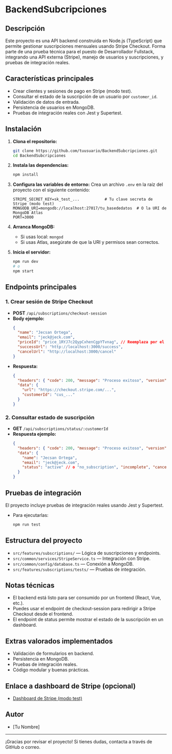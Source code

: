 # BackendSubcripciones

## Descripción

Este proyecto es una API backend construida en Node.js (TypeScript) que permite gestionar suscripciones mensuales usando Stripe Checkout. Forma parte de una prueba técnica para el puesto de Desarrollador Fullstack, integrando una API externa (Stripe), manejo de usuarios y suscripciones, y pruebas de integración reales.

## Características principales
- Crear clientes y sesiones de pago en Stripe (modo test).
- Consultar el estado de la suscripción de un usuario por `customer_id`.
- Validación de datos de entrada.
- Persistencia de usuarios en MongoDB.
- Pruebas de integración reales con Jest y Supertest.

## Instalación

1. **Clona el repositorio:**
   ```bash
   git clone https://github.com/tuusuario/BackendSubcripciones.git
   cd BackendSubcripciones
   ```

2. **Instala las dependencias:**
   ```bash
   npm install
   ```

3. **Configura las variables de entorno:**
   Crea un archivo `.env` en la raíz del proyecto con el siguiente contenido:
   ```env
   STRIPE_SECRET_KEY=sk_test_...           # Tu clave secreta de Stripe (modo test)
   MONGODB_URI=mongodb://localhost:27017/tu_basededatos  # O la URI de MongoDB Atlas
   PORT=3000
   ```

4. **Arranca MongoDB:**
   - Si usas local: `mongod`
   - Si usas Atlas, asegúrate de que la URI y permisos sean correctos.

5. **Inicia el servidor:**
   ```bash
   npm run dev
   # o
   npm start
   ```

## Endpoints principales

### 1. Crear sesión de Stripe Checkout
- **POST** `/api/subscriptions/checkout-session`
- **Body ejemplo:**
  ```json
  {
    "name": "Jecsan Ortega",
    "email": "jeck@jeck.com",
    "priceId": "price_1RYJ7c2QypCxhenCgpYTvnag", // Reemplaza por el ID real de tu plan en Stripe
    "successUrl": "http://localhost:3000/success",
    "cancelUrl": "http://localhost:3000/cancel"
  }
  ```
- **Respuesta:**
  ```json
  {
    "headers": { "code": 200, "message": "Proceso exitoso", "version": 1 },
    "data": {
      "url": "https://checkout.stripe.com/...",
      "customerId": "cus_..."
    }
  }
  ```

### 2. Consultar estado de suscripción
- **GET** `/api/subscriptions/status/:customerId`
- **Respuesta ejemplo:**
  ```json
  {
    "headers": { "code": 200, "message": "Proceso exitoso", "version": 1 },
    "data": {
      "name": "Jecsan Ortega",
      "email": "jeck@jeck.com",
      "status": "active" // o "no_subscription", "incomplete", "canceled", etc.
    }
  }
  ```

## Pruebas de integración

El proyecto incluye pruebas de integración reales usando Jest y Supertest.

- Para ejecutarlas:
  ```bash
  npm run test
  ```

## Estructura del proyecto

- `src/features/subscriptions/` — Lógica de suscripciones y endpoints.
- `src/common/services/StripeService.ts` — Integración con Stripe.
- `src/common/config/database.ts` — Conexión a MongoDB.
- `src/features/subscriptions/tests/` — Pruebas de integración.

## Notas técnicas
- El backend está listo para ser consumido por un frontend (React, Vue, etc.).
- Puedes usar el endpoint de checkout-session para redirigir a Stripe Checkout desde el frontend.
- El endpoint de status permite mostrar el estado de la suscripción en un dashboard.

## Extras valorados implementados
- Validación de formularios en backend.
- Persistencia en MongoDB.
- Pruebas de integración reales.
- Código modular y buenas prácticas.

## Enlace a dashboard de Stripe (opcional)
- [Dashboard de Stripe (modo test)](https://dashboard.stripe.com/test)

## Autor
- [Tu Nombre]

---
¡Gracias por revisar el proyecto! Si tienes dudas, contacta a través de GitHub o correo. 